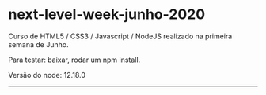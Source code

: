 # next-level-week-junho-2020

Curso de HTML5 / CSS3 / Javascript / NodeJS realizado na primeira semana de Junho.

Para testar: baixar, rodar um npm install.

Versão do node: 12.18.0

---
